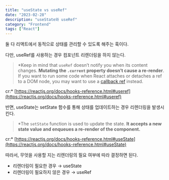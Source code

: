 ```yaml
---
title: "useState vs useRef"
date: "2023-02-28"
description: "useState와 useRef"
category: "Frontend"
tags: ["React"]
---
```


둘 다 리액트에서 동적으로 상태를 관리할 수 있도록 해주는 훅이다.

다만, useRef를 사용하는 경우 컴포넌트 리렌더링을 하지 않는다.

> \*Keep in mind that `useRef` doesn’t notify you when its content changes. **Mutating the `.current` property doesn’t cause a re-render**. If you want to run some code when React attaches or detaches a ref to a DOM node, you may want to use a [callback ref](https://reactjs.org/docs/hooks-faq.html#how-can-i-measure-a-dom-node) instead.

cr:\* [https://reactjs.org/docs/hooks-reference.html#useref](https://reactjs.org/docs/hooks-reference.html#useref)

>

반면, useState는 setState 함수를 통해 상태를 업데이트하는 경우 리렌더링을 발생시킨다.

> \*The `setState` function is used to update the state. **It accepts a new state value and enqueues a re-render of the component.**

cr:\* [https://reactjs.org/docs/hooks-reference.html#useState](https://reactjs.org/docs/hooks-reference.html#useState)

>

따라서, 무엇을 사용할 지는 리렌더링의 필요 여부에 따라 결정하면 된다.

- 리렌더링이 필요한 경우 → useState
- 리렌더링이 필요하지 않은 경우 → useRef
